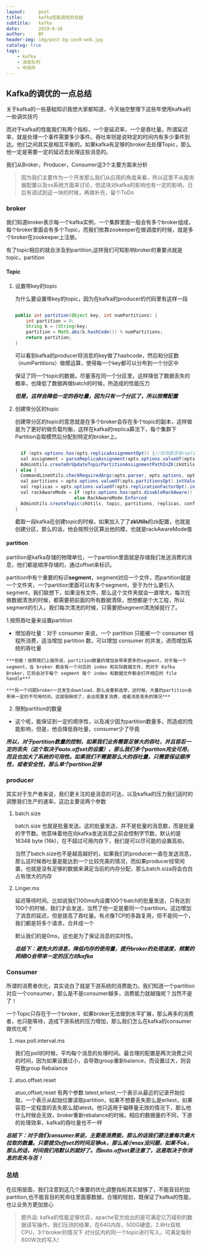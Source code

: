```yaml
---
layout:     post
title:      kafka性能调优的总结
subtitle:   kafka
date:       2019-6-16
author:     BY
header-img: img/post-bg-ios9-web.jpg
catalog: true
tags:
    - kafka
    - 消息队列
    - 中间件
---
```


## Kafka的调优的一点总结

关于kafka的一些基础知识我想大家都知道，今天抽空整理下这些年使用kafka的一些调优技巧



而对于kafka的性能我们有两个指标，一个是延迟率，一个是吞吐量。所谓延迟率，就是处理一个事件需要多少事件。吞吐率则是说特定的时间内有多少事件到达。他们之间其实是相互平衡的。如果kafka有足够的broker去处理Topic，那么他一定是需要一定的延迟去处理这些消息的。



我们从Broker，Producer，Consumer这3个主要方面来分析

> 因为我们主要作为一个开发那么我们从应用的角度来看，所以这里不从服务器配置以及os系统方面来讨论，但这块对kafka的影响也有一定的影响，日后有调试到这一块的时候，再做补充，留个ToDo

### broker

我们知道broker表示每一个kafka实例，一个集群里面一般会有多个broker组成，每个broker里面会有多个Topic，而我们依靠zookeeper在做调度的时候，就是多个broker在zookeeper上注册。

有了topic相应的就会涉及到partition,这样我们可知影响broker的重要点就是topic，partition


#### Topic

1. 设置带key的topic

	为什么要设置带key的topic，因为在kafka的producer的代码里有这样一段
	
	```java
	
	public int partition(Object key, int numPartitions) {
		int partition = 0;
		String k = (String)key;
		partition = Math.abs(k.hashCode()) % numPartitions;
		return partition;
	}

	```
	
	可以看到kafka的producer将消息的key做了hashcode，然后和分区数（numPartitions）做模运算，使得每一个key都可以分布到一个分区中

	保证了同一个topic的数据，尽量落在同一个分区里，这样降低了数据丢失的概率，也降低了数据再做batch的时候，所造成的性能压力
	
	***但是，这样会降低一定的吞吐量，因为只有一个分区了，所以按需配置***
	
2. 创建带分区的topic

	创建带分区的topic的意思就是在多个broker会存在多个topic的副本，这样做是为了更好的做负载均衡，这样在kafka的replica算法下，每个集群下Partition会取模然后分配到特定的broker上。
	
	```java
	
	  if (opts.options.has(opts.replicaAssignmentOpt)) {//检测是否有replica-assignment参数
      val assignment = parseReplicaAssignment(opts.options.valueOf(opts.replicaAssignmentOpt))
      AdminUtils.createOrUpdateTopicPartitionAssignmentPathInZK(zkUtils, topic, assignment, configs, update = false)
    } else {
      CommandLineUtils.checkRequiredArgs(opts.parser, opts.options, opts.partitionsOpt, opts.replicationFactorOpt)
      val partitions = opts.options.valueOf(opts.partitionsOpt).intValue
      val replicas = opts.options.valueOf(opts.replicationFactorOpt).intValue
      val rackAwareMode = if (opts.options.has(opts.disableRackAware)) RackAwareMode.Disabled
                          else RackAwareMode.Enforced
      AdminUtils.createTopic(zkUtils, topic, partitions, replicas, configs, rackAwareMode)
    }

	
	```
	
	截取一段kafka在创建topic的时候，如果加入了了**zkUtils**的zk配置，也就是创建分区，那么的话，他会按照分区算出他的模，也就是rackAwareMode值
	
	
#### partition

partition是kafka存储的物理单位，一个partition里面就是存储我们发送消费的消息，他们都是顺序存储的，通过offset来标识。

partition中有个重要的标识**segment**，segment对应一个文件，而partition就是一个文件夹，一个partition里面可以有多个segment，至于为什么要引入segment，我们联想下，如果没有文件，那么这个文件夹就会一直增大，每次在做数据清洗的时候，都需要把前面的所有数据清除，想想都是个大工程，所以segment的引入，我们每次清洗的时候，只需要把segment清洗掉就行了。


1.按照吞吐量来设置partition

   - 增加吞吐量：对于 consumer 来说，一个 partition 只能被一个 consumer 线程所消费，适当增加 partition 数，可以增加 consumer 的并发，进而增加系统的吞吐量

	***但是！按照我们上面所说，partition数量的增加会带来更多的segment。对于每一个 segment，在 broker 都会有一个对应的 index 和实际数据文件，而对于 Kafka Broker，它将会对于每个 segment 每个 index 和数据文件都会打开相应的 file handle***
	
	***另一个问题broker一旦发生download，那么会重新选举，这时候，大量的partition会带来一定的不可用时间，这就很麻烦了，会出现重复消费，或者消息丢失的情况***
	
2. 限制partition的数量

- 这个呢，能保证到一定的顺序性，以及减少因为partition数量多，而造成的性能影响，但是，他会降低吞吐量，consumer少了毕竟

***所以，对于partition数量的控制，如果我们业务需要足够大的吞吐，并且容忍一定的丢失（这个取决于auto.offset的设置），那么我们多个partiton完全可用，而且也加大了系统的可用性。如果我们不需要那么大的吞吐量，只需要保证顺序性，或者安全性，那么单个partition足够***


### producer

其实对于生产者来说，我们更关注的是消息的可达，以及kafka的压力我们适时的调整我们生产的速率。这边主要说两个参数

1. batch.size

	batch.size 也就是批量发送。这的批量发送，并不是批量的消息数，而是批量的字节数。他意味着他在向kafka发送消息之前会控制字节数，默认的是16348 byte (16k)，在不超过可用内存下，我们是可以尽可能的设置高些。



	当然了batch.size也不是越高越好的，如果我们的producer一直在发送消息，那么这时候吞吐量是能达到一个比较完美的情况，而如果producer经常闲置，也就是没有足够的数据来满足当前的内存分配，那么batch.siza将会白白占有很大的内存



2. Linger.ms


	延迟等待时间。比如说我们100ms内设置100个batch的批量发送，只有达到100个的时候，我们才会发送，当然了他一定是要同一个partition。这边增加了消息的延迟，但是提高了吞吐量。有点像TCP的多路复用，但不是同一个，我们都是将多个请求，合并成一个


	默认我们的是0ms，这也是为了保证消息的实时性。
	
	
	***总结下：避免大的消息，降低内存的使用量，提升broker的处理速度，频繁的网络IO会带来一定的压力对kafka***
	
	
### Consumer

	
所谓的消费者优化，其实说白了就是下游系统的消费能力。我们知道一个partition对应一个consumer，那么是不是consumer越多，消费能力就越强呢？当然不是了！

一个Topic只存在于一个broker，如果broker无法做到水平扩展，那么再多的消费者，也只能等待，造成下游系统的压力增加，那么我们怎么在kafka的consumer做优化呢？



1. max.poll.interval.ms


	我们在poll的时候，平均每个消息的处理时间。最合理的配置是两次消费之间的时间，因为如果设置过小，会导致group重新balance，而设置过大，则会导致group Rebalance



2. atuo.offset.reset

	atuo,offset,reset 有两个参数 latest,erliest,一个表示从最近的记录开始拉取，一个表示从起始位置读取partition，如果不想要丢失那么是erliest，如果容忍一定程度的丢失那么就latest。他只适用于偏移量无效的情况下，那么他什么时候会无效，broker重新rebalance的时候。相应的数据量的不同，下游的处理效率，kafka的吞吐量也不一样
	
***总结下：对于我们consumer来说，主要是消费能，那么的话我们要注意每次最大拉取的数量。只要提交offset的时间足够ok，那么减小max没问题，如果不ok，那么的话，时间我们用默认的就好了。而auto.offset要注意了，这是取决于你消息的丢失与否！***


### 总结

在应用层面，我们注意到这几个重要的优化调整指标其实就够了，不能盲目的加partition,也不能盲目的死命往里面塞数据，合理的规划，既保证了kafka的性能，也让业务方更加放心

>题外话: kafka的性能足够优异，apache官方给出的是可满足亿万级别的数据读写操作。我们压测的结果，在64G内存，500G硬盘，2.8Hz双核CPU，3个broker的情况下 对分区内的同一个topic进行写入，可满足每秒800W次的写入!

